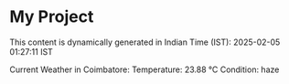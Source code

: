 # My Project

This content is dynamically generated in Indian Time (IST): 2025-02-05 01:27:11 IST


Current Weather in Coimbatore:
Temperature: 23.88 °C
Condition: haze
